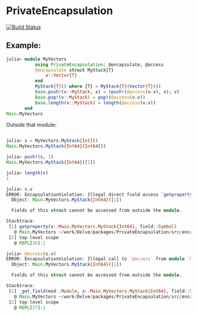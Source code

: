 # PrivateEncapsulation

[![Build Status](https://github.com/nhdaly/PrivateEncapsulation.jl/actions/workflows/CI.yml/badge.svg?branch=main)](https://github.com/nhdaly/PrivateEncapsulation.jl/actions/workflows/CI.yml?query=branch%3Amain)


## Example:
```julia
julia> module MyVectors
           using PrivateEncapsulation: @encapsulate, @access
           @encapsulate struct MyStack{T}
               v::Vector{T}
           end
           MyStack{T}() where {T} = MyStack{T}(Vector{T}())
           Base.push!(v::MyStack, x) = (push!(@access(v.v), x); v)
           Base.pop!(v::MyStack) = pop!(@access(v.v))
           Base.length(v::MyStack) = length(@access(v.v))
       end
Main.MyVectors
```
Outside that module:
```julia

julia> s = MyVectors.MyStack{Int}()
Main.MyVectors.MyStack{Int64}(Int64[])

julia> push!(s, 1)
Main.MyVectors.MyStack{Int64}([1])

julia> length(s)
1

julia> s.v
ERROR: EncapsulationViolation: Illegal direct field access `getproperty(::Main.MyVectors.MyStack{Int64}, :v)`.
  Object: Main.MyVectors.MyStack{Int64}([1])

  Fields of this struct cannot be accessed from outside the module.

Stacktrace:
 [1] getproperty(x::Main.MyVectors.MyStack{Int64}, field::Symbol)
   @ Main.MyVectors ~/work/Delve/packages/PrivateEncapsulation/src/encapsulate.jl:15
 [2] top-level scope
   @ REPL[36]:1

julia> @access(s.v)
ERROR: EncapsulationViolation: Illegal call to `@access` from module `Main` for `getproperty(::Main.MyVectors.MyStack{Int64}, :v)`.
  Object: Main.MyVectors.MyStack{Int64}([1])

  Fields of this struct cannot be accessed from outside the module.

Stacktrace:
 [1] _get_field(mod::Module, x::Main.MyVectors.MyStack{Int64}, field::Symbol)
   @ Main.MyVectors ~/work/Delve/packages/PrivateEncapsulation/src/encapsulate.jl:19
 [2] top-level scope
   @ REPL[37]:1
```
